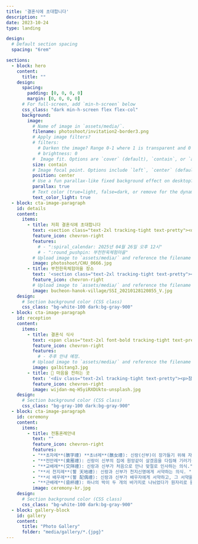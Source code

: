 ```yaml
---
title: '결혼식에 초대합니다'
description: ""
date: 2023-10-24
type: landing

design:
  # Default section spacing
  spacing: "6rem"

sections:
  - block: hero
    content:
      title: ""
    design:
      spacing:
        padding: [0, 0, 0, 0]
        margin: [0, 0, 0, 0]
      # For full-screen, add `min-h-screen` below
      css_class: "dark min-h-screen flex flex-col"
      background:
        image:
          # Name of image in `assets/media/`.
          filename: photoshoot/invitation2-border3.png 
          # Apply image filters?
          # filters:
            # Darken the image? Range 0-1 where 1 is transparent and 0 is opaque.
            # brightness: 0
          #  Image fit. Options are `cover` (default), `contain`, or `actual` size.
          size: contain
          # Image focal point. Options include `left`, `center` (default), or `right`.
          position: center
          # Use a fun parallax-like fixed background effect on desktop? true/false
          parallax: true
          # Text color (true=light, false=dark, or remove for the dynamic theme color).
          text_color_light: true
  - block: cta-image-paragraph
    id: details
    content:
      items:
        - title: 저희 결혼식에 초대합니다
          text: <section class="text-2xl tracking-tight text-pretty"><div class="flex justify-between items-center w-full py-2 text-lg"><span class="flex-1 text-center">반로셈 <br />히슬랭</span><span class="flex-1 text-center">故 리켄달 <br />린다</span><span class="flex-1 text-center font-semibold">차남</span><span class="flex-1 text-center">워우터</span></div><hr /><div class="flex justify-between items-center w-full py-2 text-lg"><span class="flex-1 text-center">故 김판태</span><span class="flex-1 text-center">최소영</span><span class="flex-1 text-center font-semibold">자녀</span><span class="flex-1 text-center">수진</span></div><br/><p></p><br/><p>🗓️ 2025년 04월 26일 토요일 오후 12시</p><br/><p>📍 부천한옥체험마을</p><br /> <p>💕 <b>전통혼례</b> 방식으로 본식과 폐백을 올립니다</p></section>
          feature_icon: chevron-right
          features:
            # - ":spiral_calendar: 2025년 04월 26일 오후 12시"
            # - ":round_pushpin: 부천한옥체험마을"
          # Upload image to `assets/media/` and reference the filename here
          image: photoshoot/CHU_0666.jpg
        - title: 부천한옥체험마을 장소
          text: '<section class="text-2xl tracking-tight text-pretty"><p>📍 경기도 부천시 길주로1 (상동&nbsp;529-2)</p></br><p>🚗 주차할 수 있습니다.</p><br/><p><img src="/media/icons/custom/navermap.ico" alt="🇳" class="w-6 h-6 inline-block align-middle"/> 네이버 지도: <a href="https://naver.me/5Bcqqp9i" target="_blank" rel="noopener">https://naver.me/5Bcqqp9i</a></p><br/><p><img src="/media/icons/custom/kakaomap.ico" alt="🇰" class="w-6 h-6 inline-block align-middle"/> 카카오맵: <a href="https://place.map.kakao.com/26093115" target="_blank" rel="noopener">https://place.map.kakao.com/26093115</a></p>'
          feature_icon: chevron-right
          # Upload image to `assets/media/` and reference the filename here
          image: bucheon-hanok-village/SSI_20210128120855_V.jpg
    design:
      # Section background color (CSS class)
      css_class: "bg-white-100 dark:bg-gray-900"
  - block: cta-image-paragraph
    id: reception
    content:
      items:
        - title: 결혼식 식사
          text: <span class="text-2xl font-bold tracking-tight text-pretty">결혼식이 끝난 후, 같은 장소에서 뷔페 형식의 점심 식사가 제공될 예정입니다.</span>
          feature_icon: chevron-right
          features:
            # - 추후 안내 예정.
          # Upload image to `assets/media/` and reference the filename here
          image: galbitang3.jpg
        - title: 💌 마음을 전하는 곳
          text: '<div class="text-2xl tracking-tight text-pretty"><p>참석이 어려워 직접 축하를 전하지 못하는 분들을 위해 계좌번호를 기재하였습니다. 전해주시는 진심은 소중하게 간직하여 좋은 부부의 모습으로 보답하겠습니다. 💖</p><br/><div class="text-2xl"><p><b>신부</b>:<br/> 국민 725602-00-069166 김수진</p><br/><p><b>신부측 어머니</b>:<br/> 국민 648425-96-104849 최소영</p><br/><p><b>신랑</b>:<br/> 우리 1002-865-277361 Wouter&nbsp;Van&nbsp;Rossem</p></div></div>'
          feature_icon: chevron-right
          image: wijdan-mq-H5yiRXDUkto-unsplash.jpg
    design:
      # Section background color (CSS class)
      css_class: "bg-gray-100 dark:bg-gray-900"  
  - block: cta-image-paragraph
    id: ceremony
    content:
      items:
        - title: 전통혼례안내
          text: ""
          feature_icon: chevron-right
          features:
          - "**초자례**(醮字禮) **초녀례**(醮女禮): 신랑(신부)이 장가들기 위해 자기 집을 떠나기전 조상에게 고하 고 부모의 교훈을 받으며 떳떳한 장부로써 지아비의 역할을 다 할 것을 서약하는 것이다. 신랑의 복장은 관복을 입고 관대를 두르며, 사도를 쓰고 목화를 신는다. 신부의 복장은 녹색저고리와 붉은 치마를 입은 다음 위 에 원삼을 입고 족두리를 쓴다."
          - "**전안례**(奠雁禮): 신랑이 신부의 집에 원앙같이 살겠음을 다짐해 기러기를 드리는 의식."
          - "**교배례**(交拜禮): 신랑과 신부가 처음으로 만나 맞절로 인사하는 의식."
          - "**서 천지례**(誓 天地禮): 신랑과 신부가 천지신명에게 서약하는 의식. "
          - "**서 배우례**(誓 配偶禮): 신랑과 신부가 배우자에게 서약하고, 그 서약을 받아들이는 의식."
          - "**근배례**(巹杯禮): 하나의 박이 두 개의 바가지로 나뉘었다가 원자리로 돌아와 하나가 되 었음을 선언하는 의식."
          image: ceremony-kr.jpg
    design:
      # Section background color (CSS class)
      css_class: "bg-white-100 dark:bg-gray-900"  
  - block: gallery-block
    id: gallery 
    content:
      title: "Photo Gallery"
      folder: "media/gallery/*.{jpg}"
---
```

